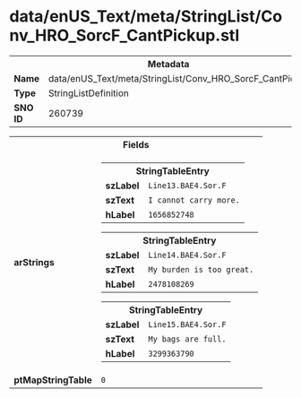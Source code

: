 <h1>data/enUS_Text/meta/StringList/Conv_HRO_SorcF_CantPickup.stl</h1><table><tr><th colspan="100%">Metadata</th></tr><tr><td><b>Name</b></td><td>data/enUS_Text/meta/StringList/Conv_HRO_SorcF_CantPickup.stl</td></tr><tr><td><b>Type</b></td><td>StringListDefinition</td></tr><tr><td><b>SNO ID</b></td><td>260739</td></tr></table>

<table><tr><th colspan="100%">Fields</th></tr><tr><td><b>arStrings</b></td><td><table><tr><th colspan="100%">StringTableEntry</th></tr><tr><td><b>szLabel</b></td><td><code>Line13.BAE4.Sor.F</code></td></tr><tr><td><b>szText</b></td><td><code>I cannot carry more.</code></td></tr><tr><td><b>hLabel</b></td><td><code>1656852748</code></td></tr></table>


<table><tr><th colspan="100%">StringTableEntry</th></tr><tr><td><b>szLabel</b></td><td><code>Line14.BAE4.Sor.F</code></td></tr><tr><td><b>szText</b></td><td><code>My burden is too great.</code></td></tr><tr><td><b>hLabel</b></td><td><code>2478108269</code></td></tr></table>


<table><tr><th colspan="100%">StringTableEntry</th></tr><tr><td><b>szLabel</b></td><td><code>Line15.BAE4.Sor.F</code></td></tr><tr><td><b>szText</b></td><td><code>My bags are full.</code></td></tr><tr><td><b>hLabel</b></td><td><code>3299363790</code></td></tr></table>


</td></tr><tr><td><b>ptMapStringTable</b></td><td><code>0</code></td></tr></table>

